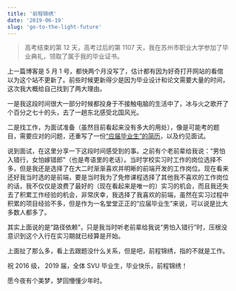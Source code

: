 ```yaml
---
title: '前程锦绣'
date: '2019-06-19'
slug: 'go-to-the-light-future'
---
```


> 高考结束的第 12 天，高考过后的第 1107 天，我在苏州市职业大学参加了毕业典礼，领取了属于我的毕业证书。

上一篇博客是 5 月 1 号，都快两个月没写了，估计都有因为好奇打开网站的看倌以为这个站不更新了。前些时候更新得少是因为毕业设计和论文需要大量的时间，这次我大概给自己找到了两大理由。

一是我这段时间很大一部分时候都投身于不接触电脑的生活中了，冰与火之歌开了个百分之七十的头，去了一趟东北感受北国风光。

二是找工作，为面试准备（虽然目前看起来没有多大的用处），像是可能考的题目，需要应对的问题，还重写了一份[“应届毕业生”的简历](https://lipk.oss-ap-southeast-1.aliyuncs.com/images/Penkun-Lee-graduates-vitae.pdf)，以及约见面试。

说到面试，在这里分享一下这段时间感受到的事。之前有个老前辈给我说：“男怕入错行，女怕嫁错郎”（也是粤语里的老话）。当时学校实习时工作的岗位选择不多，但是我还是选择了在大二时渐渐喜欢并明晰的前端开发的工作岗位。现在看来还好我当时选的是前端，要是当时我为了免修课程选择了其他我不喜欢的工作岗位的话，我不仅仅是浪费了最好的（现在看起来是唯一的）实习的机会，而且我还失去了积累工作经验的机会，非常庆幸，我选择了我喜欢的前端，虽然在实习过程中积累的项目经验不多，但是作为一名堂堂正正的“应届毕业生”来说，可以说是比大多数人都多了。

其实上面说的是“路径依赖”，只是我当时听老前辈给我说“男怕入错行”时，压根没意识到这个入行在实习期就已经算是开始。

上面扯了那么多，看上去跟题没什么关系，但是吧，前程锦绣，指的不就是工作。

祝 2016 级， 2019 届，全体 SVU 毕业生，毕业快乐，前程锦绣！

愿今夜有个美梦，梦回懵懂少年时。
